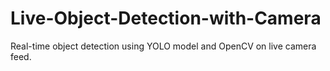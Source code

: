 # Live-Object-Detection-with-Camera
Real-time object detection using YOLO model and OpenCV on live camera feed.
